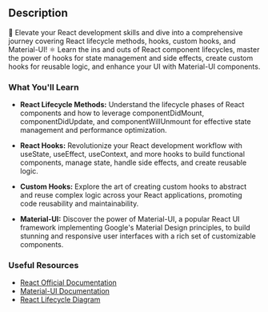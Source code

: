 ## Description

🚀 Elevate your React development skills and dive into a comprehensive journey covering React lifecycle methods, hooks, custom hooks, and Material-UI! ⚛️ Learn the ins and outs of React component lifecycles, master the power of hooks for state management and side effects, create custom hooks for reusable logic, and enhance your UI with Material-UI components.

### What You'll Learn

- **React Lifecycle Methods:** Understand the lifecycle phases of React components and how to leverage componentDidMount, componentDidUpdate, and componentWillUnmount for effective state management and performance optimization.

- **React Hooks:** Revolutionize your React development workflow with useState, useEffect, useContext, and more hooks to build functional components, manage state, handle side effects, and create reusable logic.

- **Custom Hooks:** Explore the art of creating custom hooks to abstract and reuse complex logic across your React applications, promoting code reusability and maintainability.

- **Material-UI:** Discover the power of Material-UI, a popular React UI framework implementing Google's Material Design principles, to build stunning and responsive user interfaces with a rich set of customizable components.

### Useful Resources

- [React Official Documentation](https://reactjs.org/docs/getting-started.html)
- [Material-UI Documentation](https://mui.com/)
- [React Lifecycle Diagram](https://projects.wojtekmaj.pl/react-lifecycle-methods-diagram/)

